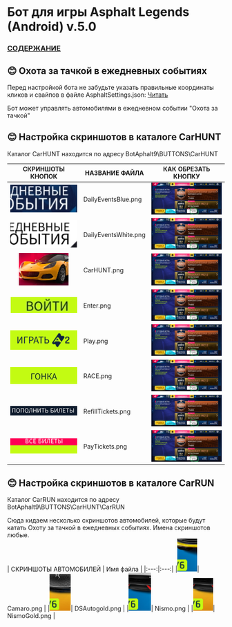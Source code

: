 # __Бот для игры Asphalt Legends (Android) v.5.0__

### [СОДЕРЖАНИЕ](https://github.com/AUTOPILOTyoutube/bot-asphalt-legends-android/blob/main/README.md)  

## 😊 Охота за тачкой в ежедневных событиях

Перед настройкой бота не забудьте указать правильные координаты кликов и свайпов в файле AsphaltSettings.json:
[Читать](https://github.com/AUTOPILOTyoutube/bot-asphalt-legends-android/blob/main/files/rus/09_AsphaltSettings_json.md)  

Бот может управлять автомобилями в ежедневном событии "Охота за тачкой"  

## 😊 Настройка скриншотов в каталоге CarHUNT  
Каталог CarHUNT находится по адресу BotAphalt9\BUTTONS\CarHUNT  

| СКРИНШОТЫ КНОПОК | НАЗВАНИЕ ФАЙЛА | КАК ОБРЕЗАТЬ КНОПКУ |
|:---:|---|:---:|
|![Иллюстрация к проекту](https://github.com/autopilotyoutube/bot-asphalt-legends-android/raw/main/files/rus/BotAphalt9/BUTTONS/CarHUNT/DailyEventsBlue.png)| DailyEventsBlue.png | ![Как обрезать](https://github.com/autopilotyoutube/bot-asphalt-legends-android/raw/main/files/pictures/08_world_series/00_MultiPlayer.png) |
|![Иллюстрация к проекту](https://github.com/autopilotyoutube/bot-asphalt-legends-android/raw/main/files/rus/BotAphalt9/BUTTONS/CarHUNT/DailyEventsWhite.png)| DailyEventsWhite.png | ![Как обрезать](https://github.com/autopilotyoutube/bot-asphalt-legends-android/raw/main/files/pictures/08_world_series/00_MultiPlayer.png) |
|![Иллюстрация к проекту](https://github.com/autopilotyoutube/bot-asphalt-legends-android/raw/main/files/rus/BotAphalt9/BUTTONS/CarHUNT/CarHUNT.png)| CarHUNT.png | ![Как обрезать](https://github.com/autopilotyoutube/bot-asphalt-legends-android/raw/main/files/pictures/08_world_series/00_MultiPlayer.png) |
|![Иллюстрация к проекту](https://github.com/autopilotyoutube/bot-asphalt-legends-android/raw/main/files/rus/BotAphalt9/BUTTONS/CarHUNT/Enter.png)| Enter.png | ![Как обрезать](https://github.com/autopilotyoutube/bot-asphalt-legends-android/raw/main/files/pictures/08_world_series/00_MultiPlayer.png) |
|![Иллюстрация к проекту](https://github.com/autopilotyoutube/bot-asphalt-legends-android/raw/main/files/rus/BotAphalt9/BUTTONS/CarHUNT/Play.png)| Play.png | ![Как обрезать](https://github.com/autopilotyoutube/bot-asphalt-legends-android/raw/main/files/pictures/08_world_series/00_MultiPlayer.png) |
|![Иллюстрация к проекту](https://github.com/autopilotyoutube/bot-asphalt-legends-android/raw/main/files/rus/BotAphalt9/BUTTONS/CarHUNT/RACE.png)| RACE.png | ![Как обрезать](https://github.com/autopilotyoutube/bot-asphalt-legends-android/raw/main/files/pictures/08_world_series/00_MultiPlayer.png) |
|![Иллюстрация к проекту](https://github.com/autopilotyoutube/bot-asphalt-legends-android/raw/main/files/rus/BotAphalt9/BUTTONS/CarHUNT/RefillTickets.png)| RefillTickets.png | ![Как обрезать](https://github.com/autopilotyoutube/bot-asphalt-legends-android/raw/main/files/pictures/08_world_series/00_MultiPlayer.png) |
|![Иллюстрация к проекту](https://github.com/autopilotyoutube/bot-asphalt-legends-android/raw/main/files/rus/BotAphalt9/BUTTONS/CarHUNT/PayTickets.png)| PayTickets.png | ![Как обрезать](https://github.com/autopilotyoutube/bot-asphalt-legends-android/raw/main/files/pictures/08_world_series/00_MultiPlayer.png) |


## 😊 Настройка скриншотов в каталоге CarRUN
Каталог CarRUN находится по адресу BotAphalt9\BUTTONS\CarHUNT\CarRUN

Сюда кидаем несколько скриншотов автомобилей, которые будут катать Охоту за тачкой в ежедневных событиях. Имена скриншотов любые.  
| СКРИНШОТЫ АВТОМОБИЛЕЙ | Имя файла |
|:---:|:---:|
|![Иллюстрация к проекту](https://github.com/autopilotyoutube/bot-asphalt-legends-android/raw/main/files/rus/BotAphalt9/BUTTONS/CarHUNT/CarRUN/Camaro.png)| Camaro.png |
|![Иллюстрация к проекту](https://github.com/autopilotyoutube/bot-asphalt-legends-android/raw/main/files/rus/BotAphalt9/BUTTONS/CarHUNT/CarRUN/DSAutogold.png)| DSAutogold.png |
|![Иллюстрация к проекту](https://github.com/autopilotyoutube/bot-asphalt-legends-android/raw/main/files/rus/BotAphalt9/BUTTONS/CarHUNT/CarRUN/Nismo.png)| Nismo.png |
|![Иллюстрация к проекту](https://github.com/autopilotyoutube/bot-asphalt-legends-android/raw/main/files/rus/BotAphalt9/BUTTONS/CarHUNT/CarRUN/NismoGold.png)| NismoGold.png |

